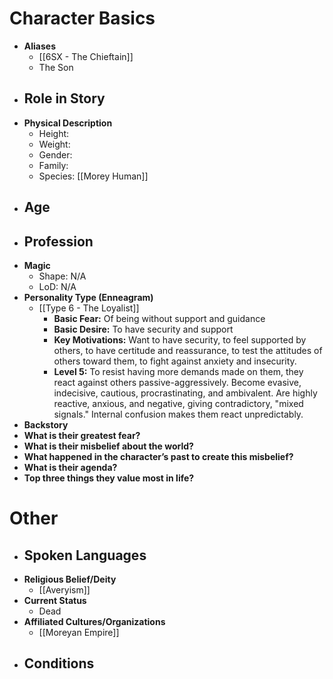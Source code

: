 # Character Basics
- **Aliases**
	- [[6SX - The Chieftain]]
	- The Son
- **Role in Story**
	- 
- **Physical Description**
	- Height:
	- Weight:
	- Gender:
	- Family:
	- Species: [[Morey Human]]
- **Age**
	- 
- **Profession**
	- 
- **Magic**
	- Shape: N/A
	- LoD: N/A
- **Personality Type (Enneagram)**
	- [[Type 6 - The Loyalist]]
		- **Basic Fear:** Of being without support and guidance
		- **Basic Desire:** To have security and support
		- **Key Motivations:** Want to have security, to feel supported by others, to have certitude and reassurance, to test the attitudes of others toward them, to fight against anxiety and insecurity.
		- **Level 5:** To resist having more demands made on them, they react against others passive-aggressively. Become evasive, indecisive, cautious, procrastinating, and ambivalent. Are highly reactive, anxious, and negative, giving contradictory, "mixed signals." Internal confusion makes them react unpredictably.
- **Backstory**
- **What is their greatest fear?**
- **What is their misbelief about the world?**
- **What happened in the character’s past to create this misbelief?**
- **What is their agenda?**
- **Top three things they value most in life?**
# Other
- **Spoken Languages**
	- 
- **Religious Belief/Deity**
	- [[Averyism]]
- **Current Status**
	- Dead
- **Affiliated Cultures/Organizations**
	- [[Moreyan Empire]]
- **Conditions**
	- 